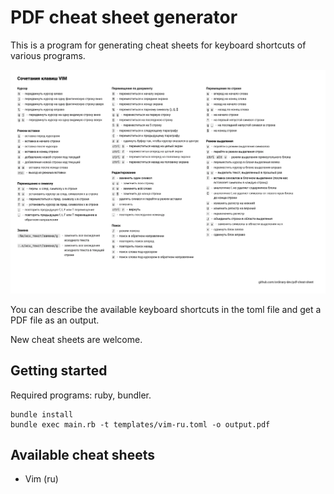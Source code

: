 # PDF cheat sheet generator

This is a program for generating cheat sheets for keyboard shortcuts of various programs.

![Vim cheat sheet in Russian](preview.webp)

You can describe the available keyboard shortcuts in the toml file and get a PDF file as an output.

New cheat sheets are welcome.

## Getting started

Required programs: ruby, bundler.

```shell
bundle install
bundle exec main.rb -t templates/vim-ru.toml -o output.pdf
```

## Available cheat sheets

- Vim (ru)
